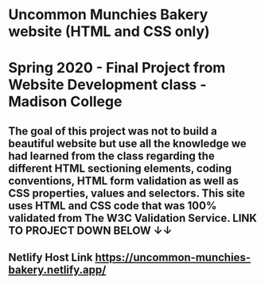 # Uncommon Munchies Bakery website (HTML and CSS only) 

# Spring 2020 - Final Project from Website Development class - Madison College

## The goal of this project was not to build a beautiful website but use all the knowledge we had learned from the class regarding the different HTML sectioning elements, coding conventions, HTML form validation as well as CSS properties, values and selectors. This site uses HTML and CSS code that was 100% validated from The W3C Validation Service. LINK TO PROJECT DOWN BELOW ↓↓

## Netlify Host Link https://uncommon-munchies-bakery.netlify.app/


